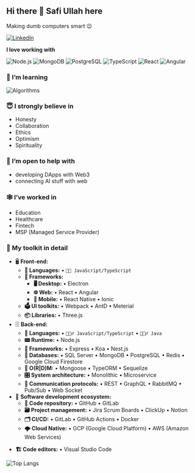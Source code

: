 ## Hi there 👋 Safi Ullah here

Making dumb computers smart 😉

<a href="https://www.linkedin.com/in/safi-ullah-ashfaq/">
    <img src="https://img.shields.io/badge/SafiUllah-%230077B5.svg?style=for-the-badge&logo=linkedin&logoColor=white" alt="LinkedIn"/>
</a>

**I love working with**

<div display="flex">
  <img src="https://img.shields.io/static/v1?style=for-the-badge&message=Node.js&color=339933&logo=Node.js&logoColor=FFFFFF&label=" alt="Node.js"/>
  <img src="https://img.shields.io/static/v1?style=for-the-badge&message=MongoDB&color=47A248&logo=MongoDB&logoColor=FFFFFF&label=" alt="MongoDB"/>
  <img src="https://img.shields.io/static/v1?style=for-the-badge&message=PostgreSQL&color=4169E1&logo=PostgreSQL&logoColor=FFFFFF&label=" alt="PostgreSQL"/>
  <img src="https://img.shields.io/badge/typescript-%23007ACC.svg?style=for-the-badge&logo=typescript&logoColor=white" alt="TypeScript"/>
  <img src="https://img.shields.io/badge/react-%2320232a.svg?style=for-the-badge&logo=react&logoColor=%2361DAFB" alt="React"/>
  <img src="https://img.shields.io/static/v1?style=for-the-badge&message=Angular&color=DD0031&logo=Angular&logoColor=FFFFFF&label=" alt="Angular"/>
</div>

### 🌱 I’m learning

<div display="flex">
  <img src="https://img.shields.io/static/v1?style=for-the-badge&message=Algorithms&color=222222&logo=The+Algorithms&logoColor=00BCB4&label=" alt="Algorithms"/>
</div>

### 😇 I strongly believe in

- Honesty
- Collaboration
- Ethics
- Optimism
- Spirituality

### 🤔 I’m open to help with

- developing DApps with Web3
- connecting AI stuff with web

### 🕸 I’ve worked in

- Education
- Healthcare
- Fintech
- MSP (Managed Service Provider)

### 🧰 My toolkit in detail

- 🖥 **Front-end:**
  - **📜 Languages:** • `🧙🏻 JavaScript/TypeScript`
  - **🔬 Frameworks:**
    - **🖥 Desktop:** • Electron
    - **🌐 Web:** • React • Angular
    - **📱 Mobile:** • React Native • Ionic
  - **🗳 UI toolkits:** • Webpack • AntD • Meterial
  - **📦 Libraries:** • Three.js
- 🗄️ **Back-end:**
  - **📜 Languages:** • `🧙🏻‍♂️ JavaScript/TypeScript` • `🧚🏻‍♂️ Java`
  - **📟 Runtime:** • Node.js
  - **🔭 Frameworks:** • Express • Koa • Nest.js
  - **💾 Databases:** • SQL Server • MongoDB • PostgreSQL • Redis • Google Cloud Firestore
  - **💾 O(R|D)M:** • Mongoose • TypeORM • Sequelize
  - **🎛 System architecture:** • Monolithic • Microservice
  - **🔌 Communication protocols:** • REST • GraphQL • RabbitMQ • Pub/Sub • Web Socket
- 🎡 **Software development ecosystem:**
  - **📁 Code repository:** • GitHub • GitLab
  - **🗃 Project management:** • Jira Scrum Boards • ClickUp • Notion
  - **🗂 CI/CD:** • GitLab • GitHub Actions • Docker
  - **🌩 Cloud Native:** • GCP (Google Cloud Platform) • AWS (Amazon Web Services)
<!--
- 🧙‍♂️ **Coding pattern & principles:**
  - **⚒ Patterns:** • [Mediator](https://en.wikipedia.org/wiki/Mediator_pattern) • [Bridge](https://en.wikipedia.org/wiki/Bridge_pattern) • [CQRS](https://en.wikipedia.org/wiki/Command%E2%80%93query_separation#Command_Query_Responsibility_Separation) • [MVVM](https://en.wikipedia.org/wiki/Model%E2%80%93view%E2%80%93viewmodel) • [MVC](https://en.wikipedia.org/wiki/Model%E2%80%93view%E2%80%93controller) • [SAGA](https://microservices.io/patterns/data/saga.html) • [Event Sourcing](https://microservices.io/patterns/data/event-sourcing.html) • [Message Queuing](https://www.cloudamqp.com/blog/what-is-message-queuing.html)
  - **🗜 Principles:** • [DRY](https://en.wikipedia.org/wiki/Don%27t_repeat_yourself#:~:text=%22Don%27t%20repeat%20yourself%22,data%20normalization%20to%20avoid%20redundancy.) • [ACID](https://en.wikipedia.org/wiki/ACID) • [DDD](https://en.wikipedia.org/wiki/Domain-driven_design) • [SOLID](https://www.digitalocean.com/community/conceptual_articles/s-o-l-i-d-the-first-five-principles-of-object-oriented-design)
-->

- **🏗️ Code editors:** • Visual Studio Code


<!--
**SafiUllahAshfaq/SafiUllahAshfaq** is a ✨ _special_ ✨ repository because its `README.md` (this file) appears on your GitHub profile.

Here are some ideas to get you started:

- 🔭 I’m currently working on ...
- 🌱 I’m currently learning ...
- 👯 I’m looking to collaborate on ...
- 🤔 I’m looking for help with ...
- 💬 Ask me about ...
- 📫 How to reach me: ...
- 😄 Pronouns: ...
- ⚡ Fun fact: ...
-->

<!-- 
![Github Stats](https://github-readme-stats.vercel.app/api?username=aimenbaseer&count_private=true&show_icons=true&include_all_commits=true) 
-->
![Top Langs](https://github-readme-stats.vercel.app/api/top-langs/?username=safiullahashfaq&hide=TeX&layout=compact)
